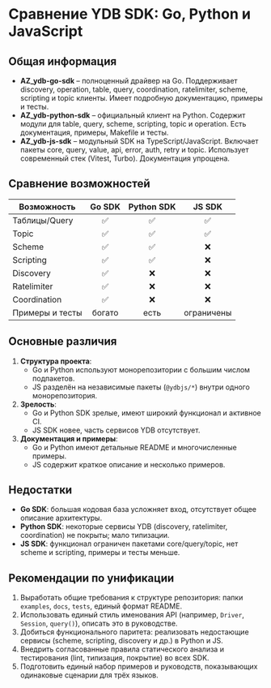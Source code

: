 # Сравнение YDB SDK: Go, Python и JavaScript

## Общая информация
- **AZ_ydb-go-sdk** – полноценный драйвер на Go. Поддерживает discovery, operation, table, query, coordination, ratelimiter, scheme, scripting и topic клиенты. Имеет подробную документацию, примеры и тесты.
- **AZ_ydb-python-sdk** – официальный клиент на Python. Содержит модули для table, query, scheme, scripting, topic и operation. Есть документация, примеры, Makefile и тесты.
- **AZ_ydb-js-sdk** – модульный SDK на TypeScript/JavaScript. Включает пакеты core, query, value, api, error, auth, retry и topic. Использует современный стек (Vitest, Turbo). Документация упрощена.

## Сравнение возможностей
| Возможность            | Go SDK | Python SDK | JS SDK |
|------------------------|:------:|:----------:|:------:|
| Таблицы/Query          |   ✅   |     ✅      |   ✅   |
| Topic                  |   ✅   |     ✅      |   ✅   |
| Scheme                 |   ✅   |     ✅      |   ❌   |
| Scripting              |   ✅   |     ✅      |   ❌   |
| Discovery              |   ✅   |     ❌      |   ❌   |
| Ratelimiter            |   ✅   |     ❌      |   ❌   |
| Coordination           |   ✅   |     ❌      |   ❌   |
| Примеры и тесты        |   богато   |   есть   |   ограничены   |

## Основные различия
1. **Структура проекта**:
   - Go и Python используют монорепозитории с большим числом подпакетов.
   - JS разделён на независимые пакеты (`@ydbjs/*`) внутри одного монорепозитория.
2. **Зрелость**:
   - Go и Python SDK зрелые, имеют широкий функционал и активное CI.
   - JS SDK новее, часть сервисов YDB отсутствует.
3. **Документация и примеры**:
   - Go и Python имеют детальные README и многочисленные примеры.
   - JS содержит краткое описание и несколько примеров.

## Недостатки
- **Go SDK**: большая кодовая база усложняет вход, отсутствует общее описание архитектуры.
- **Python SDK**: некоторые сервисы YDB (discovery, ratelimiter, coordination) не покрыты; мало типизации.
- **JS SDK**: функционал ограничен пакетами core/query/topic, нет scheme и scripting, примеры и тесты меньше.

## Рекомендации по унификации
1. Выработать общие требования к структуре репозитория: папки `examples`, `docs`, `tests`, единый формат README.
2. Использовать единый стиль именования API (например, `Driver`, `Session`, `query()`), описать это в руководстве.
3. Добиться функционального паритета: реализовать недостающие сервисы (scheme, scripting, discovery и др.) в Python и JS.
4. Внедрить согласованные правила статического анализа и тестирования (lint, типизация, покрытие) во всех SDK.
5. Подготовить единый набор примеров и руководств, показывающих одинаковые сценарии для трёх языков.

